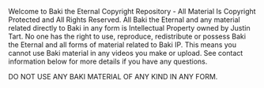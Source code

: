 Welcome to Baki the Eternal Copyright Repository - All Material Is Copyright Protected and All Rights Reserved. All Baki the Eternal and any material related directly to Baki in any form is Intellectual Property owned by Justin Tart. No one has the right to use, reproduce, redistribute or possess Baki the Eternal and all forms of material related to Baki IP. This means you cannot use Baki material in any videos you make or upload. See contact information below for more details if you have any questions. 

DO NOT USE ANY BAKI MATERIAL OF ANY KIND IN ANY FORM. 

<!--

- 🔭 I’m currently working on The Baki Project
- 👯 I’m looking to collaborate on videos and audio.
- 🤔 I’m looking for help with marketing and promotion. Also places and ways to monetize videos, gifs and pictures/images.
- 📫 How to reach me: bakieternal@gmx.com

Thank you for your time,

Justin Tart

Baki the Eternal

-->
